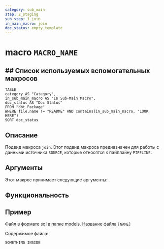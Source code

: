 ```yaml
---
category: sub_main
step: 2_staging
sub_step: 1_join
in_main_macro: join
doc_status: empty_template
---
```

# macro `MACRO_NAME`

## ## Список используемых вспомогательных макросов

```dataview
TABLE 
category AS "Category", 
in_sub_main_macro AS "In Sub-Main Macro",
doc_status AS "Doc Status"
FROM "dbt Package"
WHERE file.name != "README" AND contains(in_sub_main_macro, "LOOK HERE")
SORT doc_status
```
## Описание

Подвид макроса `join`. Этот подвид макроса предназначен для работы с данными источника `SOURCE`, которые относятся к пайплайну `PIPELINE`.

## Аргументы

Этот макрос принимает следующие аргументы:

## Функциональность

## Пример

Файл в формате sql в папке models. Название файла `[NAME]`

Содержимое файла:
```sql
SOMETHING INSIDE
```
